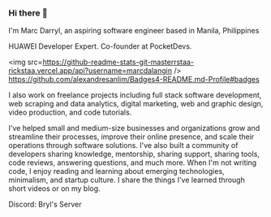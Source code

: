 ### Hi there 👋


I'm Marc Darryl, an aspiring software engineer based in Manila, Philippines

HUAWEI Developer Expert. Co-founder at PocketDevs.

<img src=https://github-readme-stats-git-masterrstaa-rickstaa.vercel.app/api?username=marcdalangin />
https://github.com/alexandresanlim/Badges4-README.md-Profile#badges

I also work on freelance projects including full stack software development, web scraping and data analytics, digital marketing, web and graphic design, video production, and code tutorials.

I've helped small and medium-size businesses and organizations grow and streamline their processes, improve their online presence, and scale their operations through software solutions. I've also built a community of developers sharing knowledge, mentorship, sharing support, sharing tools, code reviews, answering questions, and much more. When I'm not writing code, I enjoy reading and learning about emerging technologies, minimalism, and startup culture. I share the things I've learned through short videos or on my blog.

Discord: Bryl's Server
<!--
**marcdalangin/marcdalangin** is a ✨ _special_ ✨ repository because its `README.md` (this file) appears on your GitHub profile.

Here are some ideas to get you started:

- 🔭 I’m currently working on ...
- 🌱 I’m currently learning ...
- 👯 I’m looking to collaborate on ...
- 🤔 I’m looking for help with ...
- 💬 Ask me about ...
- 📫 How to reach me: ...
- 😄 Pronouns: ...
- ⚡ Fun fact: ...
-->
